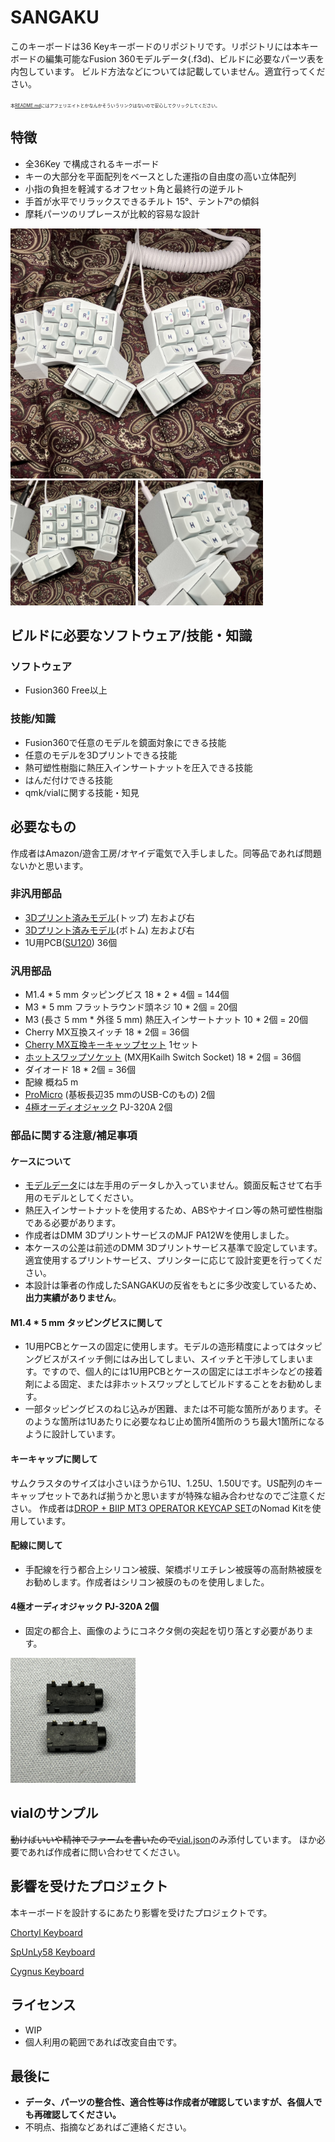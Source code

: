 # SANGAKU

このキーボードは36 Keyキーボードのリポジトリです。リポジトリには本キーボードの編集可能なFusion 360モデルデータ(.f3d)、ビルドに必要なパーツ表を内包しています。
ビルド方法などについては記載していません。適宜行ってください。

<span style="font-size: 50%;">本[README.md](README.md)にはアフェリエイトとかなんかそういうリンクはないので安心してクリックしてください。</span>

## 特徴

- 全36Key で構成されるキーボード
- キーの大部分を平面配列をベースとした運指の自由度の高い立体配列
- 小指の負担を軽減するオフセット角と最終行の逆チルト
- 手首が水平でリラックスできるチルト 15°、テント7°の傾斜
- 摩耗パーツのリプレースが比較的容易な設計

<td><img src="sangaku_1.jpg" width="400" alihgn="center"></td>

<td><img src="sangaku_2.jpg" width="200"></td>
<td><img src="sangaku_3.jpg" width="200"></td>

## ビルドに必要なソフトウェア/技能・知識

### ソフトウェア
- Fusion360 Free以上

### 技能/知識
- Fusion360で任意のモデルを鏡面対象にできる技能
- 任意のモデルを3Dプリントできる技能
- 熱可塑性樹脂に熱圧入インサートナットを圧入できる技能
- はんだ付けできる技能
- qmk/vialに関する技能・知見

## 必要なもの

作成者はAmazon/遊舎工房/オヤイデ電気で入手しました。同等品であれば問題ないかと思います。

### 非汎用部品

- [3Dプリント済みモデル](sangaku.f3d)(トップ) 左および右
- [3Dプリント済みモデル](sangaku.f3d)(ボトム) 左および右
- 1U用PCB([SU120](https://github.com/e3w2q/su120-keyboard)) 36個

### 汎用部品

- M1.4 * 5 mm タッピングビス 18 * 2 * 4個 = 144個
- M3 * 5 mm フラットラウンド頭ネジ 10 * 2個 = 20個
- M3 (長さ 5 mm * 外径 5 mm) 熱圧入インサートナット 10 * 2個 = 20個
- Cherry MX互換スイッチ 18 * 2個 = 36個
- [Cherry MX互換キーキャップセット](https://drop.com/buy/drop-biip-mt3-operator-keycap-set) 1セット
- [ホットスワップソケット](https://shop.yushakobo.jp/products/a01ps) (MX用Kailh Switch Socket) 18 * 2個 = 36個
- ダイオード 18 * 2個 = 36個
- 配線 概ね5 m
- [ProMicro](https://shop.yushakobo.jp/products/3905) (基板長辺35 mmのUSB-Cのもの) 2個
- [4極オーディオジャック](https://shop.yushakobo.jp/products/a0800tr-01-1) PJ-320A 2個

### 部品に関する注意/補足事項

#### ケースについて

- [モデルデータ](sangaku.f3d)には左手用のデータしか入っていません。鏡面反転させて右手用のモデルとしてください。
- 熱圧入インサートナットを使用するため、ABSやナイロン等の熱可塑性樹脂である必要があります。
- 作成者はDMM 3DプリントサービスのMJF PA12Wを使用しました。
- 本ケースの公差は前述のDMM 3Dプリントサービス基準で設定しています。適宜使用するプリントサービス、プリンターに応じて設計変更を行ってください。
- 本設計は筆者の作成したSANGAKUの反省をもとに多少改変しているため、**出力実績がありません**。

#### M1.4 * 5 mm タッピングビスに関して

- 1U用PCBとケースの固定に使用します。モデルの造形精度によってはタッピングビスがスイッチ側にはみ出してしまい、スイッチと干渉してしまいます。ですので、個人的には1U用PCBとケースの固定にはエポキシなどの接着剤による固定、または非ホットスワップとしてビルドすることをお勧めします。
- 一部タッピングビスのねじ込みが困難、または不可能な箇所があります。そのような箇所は1Uあたりに必要なねじ止め箇所4箇所のうち最大1箇所になるように設計しています。

#### キーキャップに関して

サムクラスタのサイズは小さいほうから1U、1.25U、1.50Uです。US配列のキーキャップセットであれば揃うかと思いますが特殊な組み合わせなのでご注意ください。
作成者は[DROP + BIIP MT3 OPERATOR KEYCAP SET](https://drop.com/buy/drop-biip-mt3-operator-keycap-set)のNomad Kitを使用しています。

#### 配線に関して

- 手配線を行う都合上シリコン被膜、架橋ポリエチレン被膜等の高耐熱被膜をお勧めします。作成者はシリコン被膜のものを使用しました。

#### 4極オーディオジャック PJ-320A 2個

- 固定の都合上、画像のようにコネクタ側の突起を切り落とす必要があります。

<td><img src="pj320a_mod.jpg" width="200"></td>

## vialのサンプル

~~動けばいいや精神でファームを書いたので~~[vial.json](vial.json)のみ添付しています。
ほか必要であれば作成者に問い合わせてください。

## 影響を受けたプロジェクト

本キーボードを設計するにあたり影響を受けたプロジェクトです。

[Chortyl Keyboard](github.com/jdart/chortyl)

[SpUnLy58 Keyboard](github.com/Giraffasax/SpUnLy58)

[Cygnus Keyboard](github.com/juhakaup/keyboards/tree/main/Cygnus)


## ライセンス

- WIP
- 個人利用の範囲であれば改変自由です。

## 最後に

- **データ、パーツの整合性、適合性等は作成者が確認していますが、各個人でも再確認してください。**
- 不明点、指摘などあればご連絡ください。